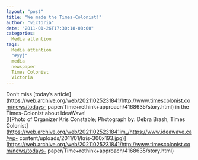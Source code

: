 ```yaml
---
layout: "post"
title: "We made the Times-Colonist!"
author: "victoria"
date: "2011-01-26T17:30:18-08:00"
categories:
  Media attention
tags: 
  Media attention
  "#yyj"
  media
  newspaper
  Times Colonist
  Victoria
---
```


Don’t miss [today’s
article](https://web.archive.org/web/20211025231841/http://www.timescolonist.com/news/todays-
paper/Time+rethink+approach/4168635/story.html) in the Times-Colonist about
IdeaWave!  
[![Photo of Organizer Kris Constable; Photograph by: Debra Brash, Times
Colonist](https://web.archive.org/web/20211025231841im_/https://www.ideawave.ca/wp-
content/uploads/2011/01/kris-300x193.jpg)](https://web.archive.org/web/20211025231841/http://www.timescolonist.com/news/todays-
paper/Time+rethink+approach/4168635/story.html)


[//]: # (Retrieved from https://web.archive.org/web/20210926162411/https://www.ideawave.ca/we-made-the-times-colonist/)